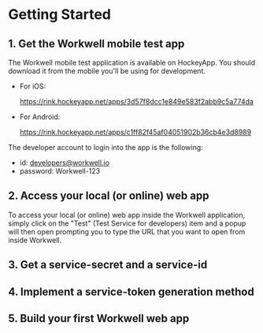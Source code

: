 # Getting Started

## 1. Get the Workwell mobile test app

  The Workwell mobile test application is available on HockeyApp. You should download it from the mobile you'll be using for development.
  
  - For iOS:
  
    https://rink.hockeyapp.net/apps/3d57f8dcc1e849e583f2abb9c5a774da
  
  - For Android:
  
    https://rink.hockeyapp.net/apps/c1ff82f45af04051902b36cb4e3d8989
  
  The developer account to login into the app is the following:
  
  - id: developers@workwell.io
  - password: Workwell-123
  
## 2. Access your local (or online) web app

  To access your local (or online) web app inside the Workwell application, simply click on the "Test" (Test Service for developers) item and a popup will then open prompting you to type the URL that you want to open from inside Workwell.

## 3. Get a service-secret and a service-id

## 4. Implement a service-token generation method

## 5. Build your first Workwell web app
